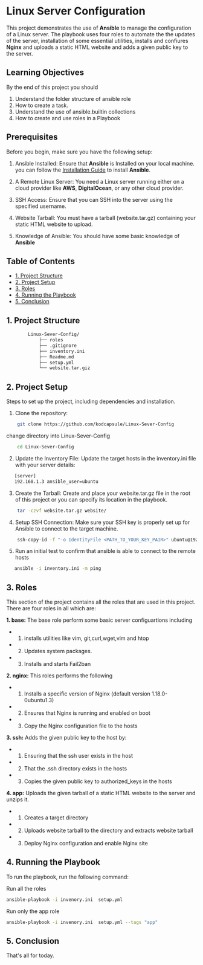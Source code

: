 
# Linux Server  Configuration 
This project demonstrates the  use of **Ansible** to manage  the configuration  of  a Linux server. The playbook uses four roles to automate the the updates of the server, installation of  some essential utilities,  installs and confiures **Nginx** and uploads a static HTML website and adds a given public key to the server.   



## Learning Objectives
By the end of this project you should
1. Understand the folder structure of ansible role
2. How to create a task.
3. Understand the use of ansible.builtin collections
3. How to create and use roles in a Playbook

## Prerequisites

Before you begin, make sure you have  the following  setup:

1. Ansible Installed: Ensure that  **Ansible** is Installed  on your local machine. you can follow the [Installation Guide](https://docs.ansible.com/ansible/latest/installation_guide/index.html)  to install **Ansible**. 

2. A Remote Linux Server: You need a Linux  server running   either on a cloud provider like **AWS**, **DigitalOcean**, or any other cloud provider.

3. SSH Access: Ensure that you can SSH into the server using the specified username.

4. Website Tarball: You must have a tarball (website.tar.gz) containing your static HTML website to upload.

5. Knowledge of Ansible: You should have some basic knowledge of **Ansible**



## Table of Contents
- [1. Project Structure](#1-project-structure)
- [2. Project Setup](#2-project-setup)
- [3. Roles](#3-roles)
- [4. Running the Playbook](#4-running-the-playbook)
- [5. Conclusion](#5-conclusion)


## 1. Project Structure

```bash
        Linux-Sever-Config/
            ├── roles
            ├── .gitignore
            ├── inventory.ini
            ├── Readme.md
            ├── setup.yml
            └── website.tar.giz
```



## 2. Project Setup
Steps to set up the project, including dependencies and installation.
1. Clone the repository:
```bash
    git clone https://github.com/kodcapsule/Linux-Sever-Config
```
change directory into Linux-Sever-Config

```bash    
    cd Linux-Sever-Config
```


2. Update  the Inventory File: Update  the target hosts in  the  inventory.ini file  with your server details:

```bash    
   [server]
   192.168.1.3 ansible_user=ubuntu
```

3. Create  the Tarball: Create and place your website.tar.gz file in the root of this project or you can specify its location in the playbook.

```bash   
    tar -czvf website.tar.gz website/
```

4. Setup  SSH Connection: Make sure your SSH key is properly set up for Ansible to connect to the target machine.

```bash    
    ssh-copy-id -f "-o IdentityFile <PATH_TO_YOUR_KEY_PAIR>" ubuntu@192.168.1.3 
```

5. Run an initial test to confirm that ansible is able to connect to the remote hosts

```bash  
   ansible -i inventory.ini -m ping
```


## 3. Roles
This section of the project contains all the roles that are used in this project. There are four roles in all which are:

**1. base:** The base role  perform some basic server configuartions including 
- 1. installs utilities like vim, git,curl,wget,vim and htop
- 2. Updates system packages.
- 3. Installs and starts Fail2ban


**2. nginx:** This roles performs the following 
- 1. Installs a specific version of Nginx (default version 1.18.0-0ubuntu1.3)
- 2. Ensures that  Nginx is running and enabled on boot
- 3. Copy the Nginx configuration file  to the hosts


**3. ssh:** Adds the given public key to the host by:
- 1. Ensuring that  the ssh user exists in the host
- 2. That the  .ssh directory exists in the hosts
- 3. Copies the given public key to authorized_keys in the hosts

**4. app:** Uploads the given tarball of a static HTML website to the server and unzips it.
- 1. Creates a  target directory 
- 2. Uploads website tarball to the directory and extracts website tarball
- 3. Deploy Nginx configuration and enable Nginx site


## 4. Running the Playbook
To run  the playbook, run the following command:

Run all the roles
```bash
ansible-playbook -i invenory.ini  setup.yml
```

Run only the app role
```bash
ansible-playbook -i invenory.ini  setup.yml --tags "app"
```




## 5. Conclusion

That's all for today. 